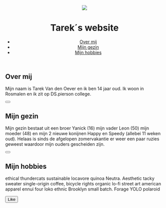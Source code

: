 </head>
<body>
  <header>
    <img src="/assets/jeff.png">
     <h1>Tarek´s website</h1>
    <ul>
      <li><a href="#">Over mij</a></li>
      <li><a href="#">Mijn gezin</a></li>
      <li><a href="#">Mijn hobbies</a></li>
    </ul>
  </header>
  <article>
    <h2>Over mij</h2>
    <p>Mijn naam is Tarek Van den Oever en ik ben 14 jaar oud. Ik woon in Rosmalen en ik zit op DS.pierson college.</p>
    <button></button>
  </article>
  <article>
    <h2>Mijn gezin</h2>
    <p>Mijn gezin bestaat uit een broer Yanick (16) mijn vader Leon (50) mijn moeder (48) en mijn 2 nieuwe konijnen Happy en Speedy (allebei 11 weken oud). Helaas is sinds de afgelopen zomervakantie er weer een paar ruzies geweest waardoor mijn ouders gescheiden zijn.</p>
    <button></button>
  </article>
  <article>
    <h2>Mijn hobbies</h2>
    <p>ethical thundercats sustainable locavore quinoa Neutra. Aesthetic tacky sweater single-origin coffee, bicycle rights organic lo-fi street art american apparel ennui four loko ethnic Brooklyn small batch. Forage YOLO polaroid</p>
    <button>Like</button>
  </article>
  <script>
    $("button").on("click", function() {
      alert("Clicked!");
    });
  </script>
</body>
